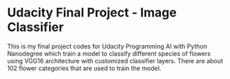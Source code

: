 # Udacity Final Project - Image Classifier

This is my final project codes for Udacity Programming AI with Python Nanodegree which train a model to classify different species of flowers using VGG16 architecture with customized classifier layers.  There are about 102 flower categories that are used to train the model.
